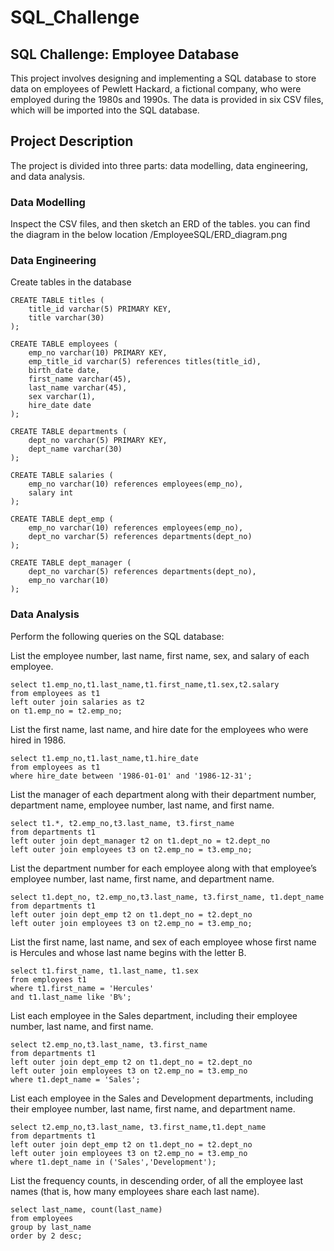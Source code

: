 # SQL_Challenge

## SQL Challenge: Employee Database
This project involves designing and implementing a SQL database to store data on employees of Pewlett Hackard, a fictional company, who were employed during the 1980s and 1990s. The data is provided in six CSV files, which will be imported into the SQL database.

## Project Description
The project is divided into three parts: data modelling, data engineering, and data analysis.

### Data Modelling
Inspect the CSV files, and then sketch an ERD of the tables.
you can find the diagram in the below location
/EmployeeSQL/ERD_diagram.png


### Data Engineering
Create tables in the database
```pgsql
CREATE TABLE titles (
	title_id varchar(5) PRIMARY KEY,
	title varchar(30)
);

CREATE TABLE employees (
	emp_no varchar(10) PRIMARY KEY,
	emp_title_id varchar(5) references titles(title_id),
	birth_date date,
	first_name varchar(45),
	last_name varchar(45),
	sex varchar(1),
	hire_date date
);

CREATE TABLE departments (
	dept_no varchar(5) PRIMARY KEY,
	dept_name varchar(30)
);

CREATE TABLE salaries (
	emp_no varchar(10) references employees(emp_no),
	salary int
);
	
CREATE TABLE dept_emp (
	emp_no varchar(10) references employees(emp_no),
	dept_no varchar(5) references departments(dept_no)
);

CREATE TABLE dept_manager (
	dept_no varchar(5) references departments(dept_no),
	emp_no varchar(10)
);
```

### Data Analysis
Perform the following queries on the SQL database:

List the employee number, last name, first name, sex, and salary of each employee.
```pgsql
select t1.emp_no,t1.last_name,t1.first_name,t1.sex,t2.salary
from employees as t1
left outer join salaries as t2 
on t1.emp_no = t2.emp_no;
```
List the first name, last name, and hire date for the employees who were hired in 1986.
```pgsql
select t1.emp_no,t1.last_name,t1.hire_date
from employees as t1
where hire_date between '1986-01-01' and '1986-12-31';
```
List the manager of each department along with their department number, department name, employee number, last name, and first name.
```pgsql
select t1.*, t2.emp_no,t3.last_name, t3.first_name 
from departments t1
left outer join dept_manager t2 on t1.dept_no = t2.dept_no
left outer join employees t3 on t2.emp_no = t3.emp_no;
```
List the department number for each employee along with that employee’s employee number, last name, first name, and department name.
```pgsql
select t1.dept_no, t2.emp_no,t3.last_name, t3.first_name, t1.dept_name 
from departments t1
left outer join dept_emp t2 on t1.dept_no = t2.dept_no
left outer join employees t3 on t2.emp_no = t3.emp_no;
```
List the first name, last name, and sex of each employee whose first name is Hercules and whose last name begins with the letter B.
```pgsql
select t1.first_name, t1.last_name, t1.sex
from employees t1
where t1.first_name = 'Hercules'
and t1.last_name like 'B%';
```
List each employee in the Sales department, including their employee number, last name, and first name.
```pgsql
select t2.emp_no,t3.last_name, t3.first_name 
from departments t1
left outer join dept_emp t2 on t1.dept_no = t2.dept_no
left outer join employees t3 on t2.emp_no = t3.emp_no
where t1.dept_name = 'Sales';
```
List each employee in the Sales and Development departments, including their employee number, last name, first name, and department name.
```pgsql
select t2.emp_no,t3.last_name, t3.first_name,t1.dept_name
from departments t1
left outer join dept_emp t2 on t1.dept_no = t2.dept_no
left outer join employees t3 on t2.emp_no = t3.emp_no
where t1.dept_name in ('Sales','Development');
```
List the frequency counts, in descending order, of all the employee last names (that is, how many employees share each last name).
```pgsql
select last_name, count(last_name)
from employees
group by last_name
order by 2 desc;
```
